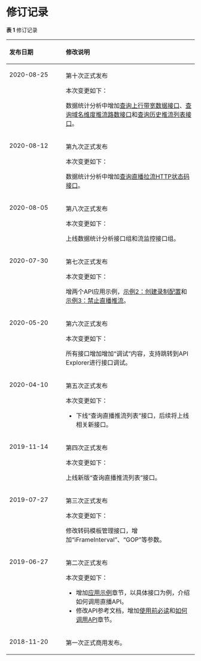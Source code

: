 # 修订记录<a name="live_03_0046"></a>

**表 1**  修订记录

<a name="table471418575488"></a>
<table><thead align="left"><tr id="row1971575774810"><th class="cellrowborder" valign="top" width="30%" id="mcps1.2.3.1.1"><p id="p371535717483"><a name="p371535717483"></a><a name="p371535717483"></a>发布日期</p>
</th>
<th class="cellrowborder" valign="top" width="70%" id="mcps1.2.3.1.2"><p id="p197154577485"><a name="p197154577485"></a><a name="p197154577485"></a>修改说明</p>
</th>
</tr>
</thead>
<tbody><tr id="row1615093134815"><td class="cellrowborder" valign="top" width="30%" headers="mcps1.2.3.1.1 "><p id="p1315093134820"><a name="p1315093134820"></a><a name="p1315093134820"></a>2020-08-25</p>
</td>
<td class="cellrowborder" valign="top" width="70%" headers="mcps1.2.3.1.2 "><p id="p15150831164818"><a name="p15150831164818"></a><a name="p15150831164818"></a>第十次正式发布</p>
<p id="p38111049134813"><a name="p38111049134813"></a><a name="p38111049134813"></a>本次变更如下：</p>
<p id="p15506323135019"><a name="p15506323135019"></a><a name="p15506323135019"></a>数据统计分析中增加<a href="查询上行带宽数据接口.md">查询上行带宽数据接口</a>、<a href="查询域名维度推流路数接口.md">查询域名维度推流路数接口</a>和<a href="查询历史推流列表接口.md">查询历史推流列表接口</a>。</p>
</td>
</tr>
<tr id="row9924151042412"><td class="cellrowborder" valign="top" width="30%" headers="mcps1.2.3.1.1 "><p id="p1792421010240"><a name="p1792421010240"></a><a name="p1792421010240"></a>2020-08-12</p>
</td>
<td class="cellrowborder" valign="top" width="70%" headers="mcps1.2.3.1.2 "><p id="p18401641145419"><a name="p18401641145419"></a><a name="p18401641145419"></a>第九次正式发布</p>
<p id="p2254151910244"><a name="p2254151910244"></a><a name="p2254151910244"></a>本次变更如下：</p>
<p id="p62541196248"><a name="p62541196248"></a><a name="p62541196248"></a>数据统计分析中增加<a href="查询直播拉流HTTP状态码接口.md">查询直播拉流HTTP状态码接口</a>。</p>
</td>
</tr>
<tr id="row123740692014"><td class="cellrowborder" valign="top" width="30%" headers="mcps1.2.3.1.1 "><p id="p93755617203"><a name="p93755617203"></a><a name="p93755617203"></a>2020-08-05</p>
</td>
<td class="cellrowborder" valign="top" width="70%" headers="mcps1.2.3.1.2 "><p id="p17175143619544"><a name="p17175143619544"></a><a name="p17175143619544"></a>第八次正式发布</p>
<p id="p1976101412016"><a name="p1976101412016"></a><a name="p1976101412016"></a>本次变更如下：</p>
<p id="p9514151552013"><a name="p9514151552013"></a><a name="p9514151552013"></a>上线数据统计分析接口组和流监控接口组。</p>
</td>
</tr>
<tr id="row194301648155611"><td class="cellrowborder" valign="top" width="30%" headers="mcps1.2.3.1.1 "><p id="p14305482565"><a name="p14305482565"></a><a name="p14305482565"></a>2020-07-30</p>
</td>
<td class="cellrowborder" valign="top" width="70%" headers="mcps1.2.3.1.2 "><p id="p3662172711544"><a name="p3662172711544"></a><a name="p3662172711544"></a>第七次正式发布</p>
<p id="p1583695711567"><a name="p1583695711567"></a><a name="p1583695711567"></a>本次变更如下：</p>
<p id="p1785092082019"><a name="p1785092082019"></a><a name="p1785092082019"></a>增两个API应用示例，<a href="示例2-创建录制配置.md">示例2：创建录制配置</a>和<a href="示例3-禁止直播推流.md">示例3：禁止直播推流</a>。</p>
</td>
</tr>
<tr id="row82653554284"><td class="cellrowborder" valign="top" width="30%" headers="mcps1.2.3.1.1 "><p id="p18266105562818"><a name="p18266105562818"></a><a name="p18266105562818"></a>2020-05-20</p>
</td>
<td class="cellrowborder" valign="top" width="70%" headers="mcps1.2.3.1.2 "><p id="p1251110217546"><a name="p1251110217546"></a><a name="p1251110217546"></a>第六次正式发布</p>
<p id="p173812503318"><a name="p173812503318"></a><a name="p173812503318"></a>本次变更如下：</p>
<p id="p13266855122820"><a name="p13266855122820"></a><a name="p13266855122820"></a>所有接口增加增加<span class="menucascade" id="menucascade88178249314"><a name="menucascade88178249314"></a><a name="menucascade88178249314"></a>“<span class="uicontrol" id="uicontrol13817524193119"><a name="uicontrol13817524193119"></a><a name="uicontrol13817524193119"></a>调试</span>”</span>内容，支持跳转到API Explorer进行接口调试。</p>
</td>
</tr>
<tr id="row471575754810"><td class="cellrowborder" valign="top" width="30%" headers="mcps1.2.3.1.1 "><p id="p10715145710486"><a name="p10715145710486"></a><a name="p10715145710486"></a>2020-04-10</p>
</td>
<td class="cellrowborder" valign="top" width="70%" headers="mcps1.2.3.1.2 "><p id="p1565111405414"><a name="p1565111405414"></a><a name="p1565111405414"></a>第五次正式发布</p>
<p id="p17715155719486"><a name="p17715155719486"></a><a name="p17715155719486"></a>本次变更如下：</p>
<a name="ul130645610354"></a><a name="ul130645610354"></a><ul id="ul130645610354"><li>下线<span class="menucascade" id="menucascade8597112013359"><a name="menucascade8597112013359"></a><a name="menucascade8597112013359"></a>“<span class="uicontrol" id="uicontrol75972020103512"><a name="uicontrol75972020103512"></a><a name="uicontrol75972020103512"></a>查询直播推流列表</span>”</span>接口，后续将上线相关新接口。</li></ul>
</td>
</tr>
<tr id="row0715145774810"><td class="cellrowborder" valign="top" width="30%" headers="mcps1.2.3.1.1 "><p id="p1715125715482"><a name="p1715125715482"></a><a name="p1715125715482"></a>2019-11-14</p>
</td>
<td class="cellrowborder" valign="top" width="70%" headers="mcps1.2.3.1.2 "><p id="p6307107115412"><a name="p6307107115412"></a><a name="p6307107115412"></a>第四次正式发布</p>
<p id="p362184315316"><a name="p362184315316"></a><a name="p362184315316"></a>本次变更如下：</p>
<p id="p37151257174818"><a name="p37151257174818"></a><a name="p37151257174818"></a>上线新版<span class="menucascade" id="menucascade1654114286282"><a name="menucascade1654114286282"></a><a name="menucascade1654114286282"></a>“<span class="uicontrol" id="uicontrol1554152892817"><a name="uicontrol1554152892817"></a><a name="uicontrol1554152892817"></a>查询直播推流列表</span>”</span>接口。</p>
</td>
</tr>
<tr id="row6715175744818"><td class="cellrowborder" valign="top" width="30%" headers="mcps1.2.3.1.1 "><p id="p0715135754810"><a name="p0715135754810"></a><a name="p0715135754810"></a>2019-07-27</p>
</td>
<td class="cellrowborder" valign="top" width="70%" headers="mcps1.2.3.1.2 "><p id="p75415211543"><a name="p75415211543"></a><a name="p75415211543"></a>第三次正式发布</p>
<p id="p54541928133113"><a name="p54541928133113"></a><a name="p54541928133113"></a>本次变更如下：</p>
<p id="p117151571485"><a name="p117151571485"></a><a name="p117151571485"></a>修改转码模板管理接口，增加<span class="parmname" id="parmname7433020182717"><a name="parmname7433020182717"></a><a name="parmname7433020182717"></a>“iFrameInterval”</span>、<span class="parmname" id="parmname207619183279"><a name="parmname207619183279"></a><a name="parmname207619183279"></a>“GOP”</span>等参数。</p>
</td>
</tr>
<tr id="row4715145704814"><td class="cellrowborder" valign="top" width="30%" headers="mcps1.2.3.1.1 "><p id="p771519576489"><a name="p771519576489"></a><a name="p771519576489"></a>2019-06-27</p>
</td>
<td class="cellrowborder" valign="top" width="70%" headers="mcps1.2.3.1.2 "><p id="p15868850135315"><a name="p15868850135315"></a><a name="p15868850135315"></a>第二次正式发布</p>
<p id="p103196502290"><a name="p103196502290"></a><a name="p103196502290"></a>本次变更如下：</p>
<a name="ul5934115920296"></a><a name="ul5934115920296"></a><ul id="ul5934115920296"><li>增加<a href="示例1-创建转码模板.md">应用示例</a>章节，以具体接口为例，介绍如何调用直播API。</li><li>修改API参考文档，增加<a href="使用前必读.md">使用前必读</a>和<a href="构造请求.md">如何调用API</a>章节。</li></ul>
</td>
</tr>
<tr id="row77153575483"><td class="cellrowborder" valign="top" width="30%" headers="mcps1.2.3.1.1 "><p id="p19715657194819"><a name="p19715657194819"></a><a name="p19715657194819"></a>2018-11-20</p>
</td>
<td class="cellrowborder" valign="top" width="70%" headers="mcps1.2.3.1.2 "><p id="p1071505774814"><a name="p1071505774814"></a><a name="p1071505774814"></a>第一次正式商用发布。</p>
</td>
</tr>
</tbody>
</table>

